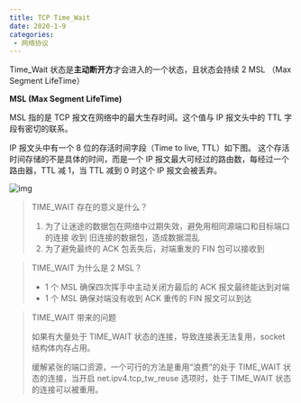 ```yaml
---
title: TCP Time_Wait
date: 2020-1-9
categories:
 - 网络协议
---
```


Time_Wait 状态是**主动断开方**才会进入的一个状态，且状态会持续 2 MSL （Max Segment LifeTime）

**MSL (Max Segment LifeTime)**

MSL 指的是 TCP 报文在网络中的最大生存时间。这个值与 IP 报文头中的 TTL 字段有密切的联系。

IP 报文头中有一个 8 位的存活时间字段（Time to live, TTL）如下图。 这个存活时间存储的不是具体的时间，而是一个 IP 报文最大可经过的路由数，每经过一个路由器，TTL 减 1，当 TTL 减到 0 时这个 IP 报文会被丢弃。

![img](https://user-gold-cdn.xitu.io/2019/6/14/16b54c4b9038f7aa?imageView2/0/w/1280/h/960/format/webp/ignore-error/1)

> TIME_WAIT 存在的意义是什么？
>
> 1. 为了让迷途的数据包在网络中过期失效，避免用相同源端口和目标端口的连接 收到 旧连接的数据包，造成数据混乱
> 2. 为了避免最终的 ACK 包丢失后，对端重发的 FIN 包可以接收到

> TIME_WAIT 为什么是 2 MSL？
>
> - 1 个 MSL 确保四次挥手中主动关闭方最后的 ACK 报文最终能达到对端
> - 1 个 MSL 确保对端没有收到 ACK 重传的 FIN 报文可以到达

>TIME_WAIT 带来的问题
>
>如果有大量处于 TIME_WAIT 状态的连接，导致连接表无法复用，socket 结构体内存占用。
>
>缓解紧张的端口资源，一个可行的方法是重用“浪费”的处于 TIME_WAIT 状态的连接，当开启 net.ipv4.tcp_tw_reuse 选项时，处于 TIME_WAIT 状态的连接可以被重用。

